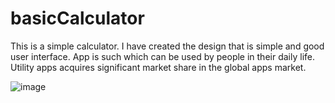 # basicCalculator

This is a simple calculator. I have created the design that is simple and good user interface. App is such which can be used by people in their daily life. Utility apps acquires significant market share in the global apps market.

![image](https://user-images.githubusercontent.com/49610104/172605619-10bc49ee-6a96-427b-9efc-1b4d9a14d0d1.png)
